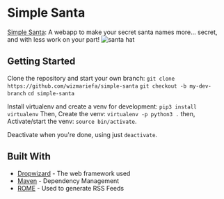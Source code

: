 # Simple Santa

[Simple Santa](http://www.simple-santa.com): A webapp to make your secret santa names more... secret, and with less work on your part!
![santa hat](https://raw.githubusercontent.com/wizmariefa/simple-santa/master/images/santahat_no_dec.gif)

## Getting Started

Clone the repository and start your own branch:
`git clone https://github.com/wizmariefa/simple-santa`
`git checkout -b my-dev-branch`
`cd simple-santa`

Install virtualenv and create a venv for development:
`pip3 install virtualenv`
Then,
Create the venv: `virtualenv -p python3 .` then,
Activate/start the venv: `source bin/activate`.

Deactivate when you're done, using just `deactivate`.

## Built With

* [Dropwizard](http://www.dropwizard.io/1.0.2/docs/) - The web framework used
* [Maven](https://maven.apache.org/) - Dependency Management
* [ROME](https://rometools.github.io/rome/) - Used to generate RSS Feeds
